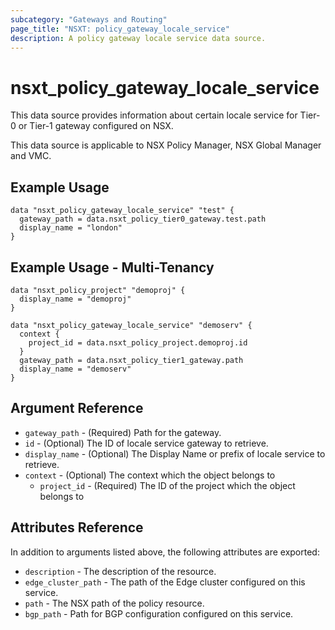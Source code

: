 ```yaml
---
subcategory: "Gateways and Routing"
page_title: "NSXT: policy_gateway_locale_service"
description: A policy gateway locale service data source.
---
```


# nsxt_policy_gateway_locale_service

This data source provides information about certain locale service for Tier-0 or Tier-1 gateway configured on NSX.

This data source is applicable to NSX Policy Manager, NSX Global Manager and VMC.

## Example Usage

```hcl
data "nsxt_policy_gateway_locale_service" "test" {
  gateway_path = data.nsxt_policy_tier0_gateway.test.path
  display_name = "london"
}
```

## Example Usage - Multi-Tenancy

```hcl
data "nsxt_policy_project" "demoproj" {
  display_name = "demoproj"
}

data "nsxt_policy_gateway_locale_service" "demoserv" {
  context {
    project_id = data.nsxt_policy_project.demoproj.id
  }
  gateway_path = data.nsxt_policy_tier1_gateway.path
  display_name = "demoserv"
}
```

## Argument Reference

* `gateway_path` - (Required) Path for the gateway.
* `id` - (Optional) The ID of locale service gateway to retrieve.
* `display_name` - (Optional) The Display Name or prefix of locale service to retrieve.
* `context` - (Optional) The context which the object belongs to
  * `project_id` - (Required) The ID of the project which the object belongs to

## Attributes Reference

In addition to arguments listed above, the following attributes are exported:

* `description` - The description of the resource.
* `edge_cluster_path` - The path of the Edge cluster configured on this service.
* `path` - The NSX path of the policy resource.
* `bgp_path` - Path for BGP configuration configured on this service.
